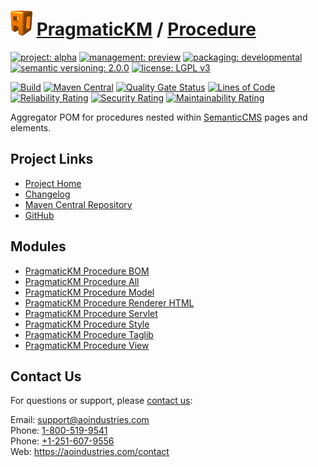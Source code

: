 # [<img src="ao-logo.png" alt="AO Logo" width="35" height="40">](https://github.com/ao-apps) [PragmaticKM](https://github.com/ao-apps/pragmatickm) / [Procedure](https://github.com/ao-apps/pragmatickm-procedure)

[![project: alpha](https://pragmatickm.com/ao-badges/project-current-stable.svg)](https://aoindustries.com/life-cycle#project-current-stable)
[![management: preview](https://pragmatickm.com/ao-badges/management-production.svg)](https://aoindustries.com/life-cycle#management-production)
[![packaging: developmental](https://pragmatickm.com/ao-badges/packaging-active.svg)](https://aoindustries.com/life-cycle#packaging-active)  
[![semantic versioning: 2.0.0](https://pragmatickm.com/ao-badges/semver-2.0.0.svg)](http://semver.org/spec/v2.0.0.html)
[![license: LGPL v3](https://pragmatickm.com/ao-badges/license-lgpl-3.0.svg)](https://www.gnu.org/licenses/lgpl-3.0)

[![Build](https://github.com/ao-apps/pragmatickm-procedure/workflows/Build/badge.svg?branch=master)](https://github.com/ao-apps/pragmatickm-procedure/actions?query=workflow%3ABuild)
[![Maven Central](https://maven-badges.herokuapp.com/maven-central/com.pragmatickm/pragmatickm-procedure/badge.svg)](https://maven-badges.herokuapp.com/maven-central/com.pragmatickm/pragmatickm-procedure)
[![Quality Gate Status](https://sonarcloud.io/api/project_badges/measure?branch=master&project=com.pragmatickm%3Apragmatickm-procedure&metric=alert_status)](https://sonarcloud.io/dashboard?branch=master&id=com.pragmatickm%3Apragmatickm-procedure)
[![Lines of Code](https://sonarcloud.io/api/project_badges/measure?branch=master&project=com.pragmatickm%3Apragmatickm-procedure&metric=ncloc)](https://sonarcloud.io/component_measures?branch=master&id=com.pragmatickm%3Apragmatickm-procedure&metric=ncloc)  
[![Reliability Rating](https://sonarcloud.io/api/project_badges/measure?branch=master&project=com.pragmatickm%3Apragmatickm-procedure&metric=reliability_rating)](https://sonarcloud.io/component_measures?branch=master&id=com.pragmatickm%3Apragmatickm-procedure&metric=Reliability)
[![Security Rating](https://sonarcloud.io/api/project_badges/measure?branch=master&project=com.pragmatickm%3Apragmatickm-procedure&metric=security_rating)](https://sonarcloud.io/component_measures?branch=master&id=com.pragmatickm%3Apragmatickm-procedure&metric=Security)
[![Maintainability Rating](https://sonarcloud.io/api/project_badges/measure?branch=master&project=com.pragmatickm%3Apragmatickm-procedure&metric=sqale_rating)](https://sonarcloud.io/component_measures?branch=master&id=com.pragmatickm%3Apragmatickm-procedure&metric=Maintainability)

Aggregator POM for procedures nested within [SemanticCMS](https://github.com/ao-apps/semanticcms) pages and elements.

## Project Links
* [Project Home](https://pragmatickm.com/procedure/)
* [Changelog](https://pragmatickm.com/procedure/changelog)
* [Maven Central Repository](https://search.maven.org/artifact/com.pragmatickm/pragmatickm-procedure)
* [GitHub](https://github.com/ao-apps/pragmatickm-procedure)

## Modules
* [PragmaticKM Procedure BOM](https://github.com/ao-apps/pragmatickm-procedure-bom)
* [PragmaticKM Procedure All](https://github.com/ao-apps/pragmatickm-procedure-all)
* [PragmaticKM Procedure Model](https://github.com/ao-apps/pragmatickm-procedure-model)
* [PragmaticKM Procedure Renderer HTML](https://github.com/ao-apps/pragmatickm-procedure-renderer-html)
* [PragmaticKM Procedure Servlet](https://github.com/ao-apps/pragmatickm-procedure-servlet)
* [PragmaticKM Procedure Style](https://github.com/ao-apps/pragmatickm-procedure-style)
* [PragmaticKM Procedure Taglib](https://github.com/ao-apps/pragmatickm-procedure-taglib)
* [PragmaticKM Procedure View](https://github.com/ao-apps/pragmatickm-procedure-view)

## Contact Us
For questions or support, please [contact us](https://aoindustries.com/contact):

Email: [support@aoindustries.com](mailto:support@aoindustries.com)  
Phone: [1-800-519-9541](tel:1-800-519-9541)  
Phone: [+1-251-607-9556](tel:+1-251-607-9556)  
Web: https://aoindustries.com/contact
